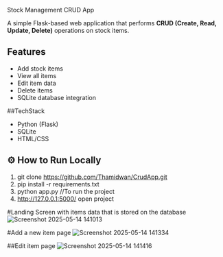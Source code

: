 Stock Management CRUD App

A simple Flask-based web application that performs **CRUD (Create, Read, Update, Delete)** operations on stock items.

##  Features
- Add stock items
- View all items
- Edit item data
- Delete items
- SQLite database integration

##TechStack
- Python (Flask)
- SQLite
- HTML/CSS

## ⚙️ How to Run Locally
1. git clone https://github.com/Thamidwan/CrudApp.git
2. pip install -r requirements.txt
3. python app.py     //To run the project
4. http://127.0.0.1:5000/       open project

#Landing Screen with items data that is stored on the database
![Screenshot 2025-05-14 141013](https://github.com/user-attachments/assets/2bede859-13d9-4e87-abd8-b7cbb55c7aac)

#Add a new item page
![Screenshot 2025-05-14 141334](https://github.com/user-attachments/assets/adcc6fc6-551a-470b-8995-90f25dc7f696)

##Edit item page
![Screenshot 2025-05-14 141416](https://github.com/user-attachments/assets/42a31536-84dd-4492-8c33-d50108221f52)


